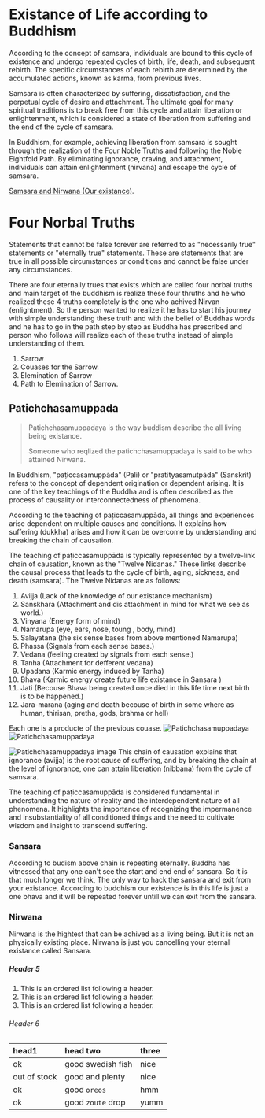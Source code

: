 
# Existance of Life according to Buddhism

According to the concept of samsara, individuals are bound to this cycle of existence and undergo repeated cycles of birth, life, death, and subsequent rebirth. The specific circumstances of each rebirth are determined by the accumulated actions, known as karma, from previous lives.

Samsara is often characterized by suffering, dissatisfaction, and the perpetual cycle of desire and attachment. The ultimate goal for many spiritual traditions is to break free from this cycle and attain liberation or enlightenment, which is considered a state of liberation from suffering and the end of the cycle of samsara.

In Buddhism, for example, achieving liberation from samsara is sought through the realization of the Four Noble Truths and following the Noble Eightfold Path. By eliminating ignorance, craving, and attachment, individuals can attain enlightenment (nirvana) and escape the cycle of samsara.


[Samsara and Nirwana (Our existance)](./docs/sansara.html).



# Four Norbal Truths

Statements that cannot be false forever are referred to as "necessarily true" statements or "eternally true" statements. These are statements that are true in all possible circumstances or conditions and cannot be false under any circumstances.

There are four eternally trues that exists which are called four norbal truths and main target of the buddhism is realize these four thruths and he who realized these 4 truths completely is the one who achived Nirvan (enlightment).
So the person wanted to realize it he has to start his journey with simple understanding these truth and with the belief of Buddhas words and he has to go in the path step by step as Buddha has prescribed and person who follows will realize each of these truths instead of simple understanding of them.

1. Sarrow
2. Couases for the Sarrow.
3. Elemination of Sarrow
4. Path to Elemination of Sarrow.

## Patichchasamuppada

> Patichchasamuppadaya is the way buddism describe the all living being existance.
>
> Someone who reqlized the patichchasamuppadaya is said to be who attained Nirwana.

In Buddhism, "paṭiccasamuppāda" (Pali) or "pratītyasamutpāda" (Sanskrit) refers to the concept of dependent origination or dependent arising. It is one of the key teachings of the Buddha and is often described as the process of causality or interconnectedness of phenomena.

According to the teaching of paṭiccasamuppāda, all things and experiences arise dependent on multiple causes and conditions. It explains how suffering (dukkha) arises and how it can be overcome by understanding and breaking the chain of causation.

The teaching of paṭiccasamuppāda is typically represented by a twelve-link chain of causation, known as the "Twelve Nidanas." These links describe the causal process that leads to the cycle of birth, aging, sickness, and death (samsara). The Twelve Nidanas are as follows:


   1. Avijja (Lack of the knowledge of our existance mechanism)
   2. Sanskhara (Attachment and dis attachment in mind for what we see as world.)
   3. Vinyana (Energy form of mind)
   4. Namarupa (eye, ears, nose, toung , body, mind)
   5. Salayatana (the six sense bases from above mentioned Namarupa)
   6. Phassa (Signals from each sense bases.)
   7. Vedana (feeling created by signals from each sense.)
   8. Tanha (Attachment for defferent vedana)
   9. Upadana (Karmic energy induced by Tanha)
   10. Bhava (Karmic energy create future life existance in Sansara )
   11. Jati (Becouse Bhava being created once died in this life time next birth is to be happened.)
   12. Jara-marana (aging and death becouse of birth in some where as human, thirisan, pretha, gods, brahma or hell)

Each one is a producte of the previous couase.
![Patichchasamuppadaya](/images/patichchasamuppada.png?raw=true "Chain reaction called patichchasamuppadaya")
![Patichchasamuppadaya](./images/patichchasamuppada.png?raw=true "Chain reaction called patichchasamuppadaya")

![Patichchasamuppadaya image](images/patichchasamuppada.png)
This chain of causation explains that ignorance (avijja) is the root cause of suffering, and by breaking the chain at the level of ignorance, one can attain liberation (nibbana) from the cycle of samsara.

The teaching of paṭiccasamuppāda is considered fundamental in understanding the nature of reality and the interdependent nature of all phenomena. It highlights the importance of recognizing the impermanence and insubstantiality of all conditioned things and the need to cultivate wisdom and insight to transcend suffering.

### Sansara

According to budism above chain is repeating eternally. Buddha has vitnessed  that any one can't see the start and end end of sansara. 
So it  is that much longer  we  think, The only way to hack the sansara and exit from your existance.
According  to buddhism our existence is in this  life is just a one  bhava and it will be repeated forever untill we can exit from the sansara.



### Nirwana

Nirwana is the hightest that can be achived as a living being. But it is not an physically existing place.
Nirwana is just you cancelling your eternal existance called Sansara.


##### Header 5

1.  This is an ordered list following a header.
2.  This is an ordered list following a header.
3.  This is an ordered list following a header.

###### Header 6

| head1        | head two          | three |
|:-------------|:------------------|:------|
| ok           | good swedish fish | nice  |
| out of stock | good and plenty   | nice  |
| ok           | good `oreos`      | hmm   |
| ok           | good `zoute` drop | yumm  |

